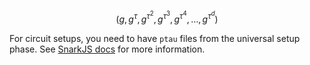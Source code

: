 $$
\left(g, g^\tau, g^{\tau^2}, g^{\tau^3}, g^{\tau^4}, \ldots, g^{\tau^d}\right)
$$

For circuit setups, you need to have `ptau` files from the universal setup phase. See [SnarkJS docs](https://github.com/iden3/snarkjs#7-prepare-phase-2) for more information.
